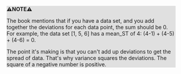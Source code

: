 <div style="margin:2em; background-color: #e0e0e0;">

<strong>⚠️NOTE️️️⚠️</strong>

The book mentions that if you have a data set, and you add together the deviations for each data point, the sum should be 0. For example, the data set [1, 5, 6] has a mean_ST of 4: (4-1) + (4-5) + (4-6) = 0.

The point it's making is that you can't add up deviations to get the spread of data. That's why variance squares the deviations. The square of a negative number is positive.
</div>

